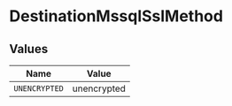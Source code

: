 # DestinationMssqlSslMethod


## Values

| Name          | Value         |
| ------------- | ------------- |
| `UNENCRYPTED` | unencrypted   |